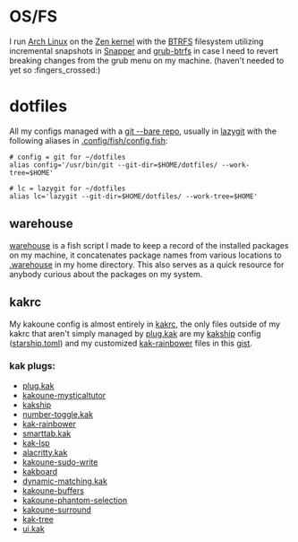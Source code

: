 # OS/FS
I run [Arch Linux](https://wiki.archlinux.org/title/Arch_Linux) on the [Zen kernel](https://wiki.archlinux.org/title/Kernel) with the [BTRFS](https://www.wikiwand.com/en/Btrfs#/Features) filesystem utilizing incremental snapshots in [Snapper](https://www.wikiwand.com/en/Btrfs#/Features) and [grub-btrfs](https://github.com/Antynea/grub-btrfs) in case I need to revert breaking changes from the grub menu on my machine. (haven't needed to yet so :fingers_crossed:)

# dotfiles
All my configs managed with a [git --bare repo](https://www.atlassian.com/git/tutorials/dotfiles), usually in [lazygit](https://github.com/jesseduffield/lazygit) with the following aliases in [.config/fish/config.fish](https://github.com/JacobTravers/dotfiles/blob/main/.config/fish/config.fish#L148): 

```
# config = git for ~/dotfiles
alias config='/usr/bin/git --git-dir=$HOME/dotfiles/ --work-tree=$HOME'

# lc = lazygit for ~/dotfiles
alias lc='lazygit --git-dir=$HOME/dotfiles/ --work-tree=$HOME'
```

## warehouse
[warehouse](https://github.com/JacobTravers/dotfiles/blob/main/.config/fish/functions/warehouse.fish) is a fish script I made to keep a record of the installed packages on my machine, it concatenates package names from various locations to [.warehouse](https://github.com/JacobTravers/dotfiles/blob/main/.warehouse) in my home directory. This also serves as a quick resource for anybody curious about the packages on my system.

## kakrc
My kakoune config is almost entirely in [kakrc](https://github.com/JacobTravers/dotfiles/blob/main/.config/kak/kakrc), the only files outside of my kakrc that aren't simply managed by [plug.kak](https://github.com/andreyorst/plug.kak) are my [kakship](https://github.com/eburghar/kakship) config ([starship.toml](https://github.com/JacobTravers/dotfiles/blob/main/.config/kak/starship.toml)) and my customized [kak-rainbower](https://github.com/crizan/kak-rainbower) files in this [gist](https://gist.github.com/JacobTravers/fb509fd4c9c44a2c2767cadf775305ab).

### kak plugs:
- [plug.kak](https://github.com/andreyorst/plug.kak)
- [kakoune-mysticaltutor](https://github.com/caksoylar/kakoune-mysticaltutor)
- [kakship](https://github.com/eburghar/kakship)
- [number-toggle.kak](https://github.com/evanrelf/number-toggle.kak)
- [kak-rainbower](https://github.com/crizan/kak-rainbower)
- [smarttab.kak](https://github.com/andreyorst/smarttab.kak)
- [kak-lsp](https://github.com/kak-lsp/kak-lsp)
- [alacritty.kak](https://github.com/alexherbo2/alacritty.kak)
- [kakoune-sudo-write](https://github.com/occivink/kakoune-sudo-write)
- [kakboard](https://github.com/lePerdu/kakboard)
- [dynamic-matching.kak](https://github.com/useredsa/dynamic-matching.kak)
- [kakoune-buffers](https://github.com/delapouite/kakoune-buffers)
- [kakoune-phantom-selection](https://github.com/occivink/kakoune-phantom-selection)
- [kakoune-surround](https://github.com/h-youhei/kakoune-surround)
- [kak-tree](https://github.com/ul/kak-tree)
- [ui.kak](https://github.com/kkga/ui.kak)
